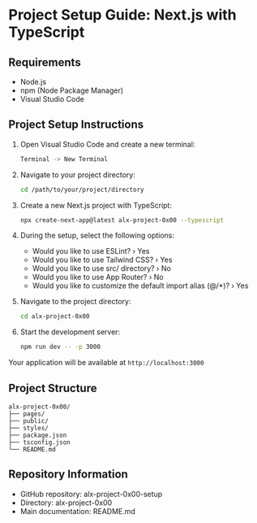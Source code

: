 # Project Setup Guide: Next.js with TypeScript

## Requirements
- Node.js
- npm (Node Package Manager)
- Visual Studio Code

## Project Setup Instructions

1. Open Visual Studio Code and create a new terminal:
   ```bash
   Terminal -> New Terminal
   ```

2. Navigate to your project directory:
   ```bash
   cd /path/to/your/project/directory
   ```

3. Create a new Next.js project with TypeScript:
   ```bash
   npx create-next-app@latest alx-project-0x00 --typescript
   ```

4. During the setup, select the following options:
   - Would you like to use ESLint? › Yes
   - Would you like to use Tailwind CSS? › Yes
   - Would you like to use src/ directory? › No
   - Would you like to use App Router? › No
   - Would you like to customize the default import alias (@/*)? › Yes

5. Navigate to the project directory:
   ```bash
   cd alx-project-0x00
   ```

6. Start the development server:
   ```bash
   npm run dev -- -p 3000
   ```

Your application will be available at `http://localhost:3000`

## Project Structure
```
alx-project-0x00/
├── pages/
├── public/
├── styles/
├── package.json
├── tsconfig.json
└── README.md
```

## Repository Information
- GitHub repository: alx-project-0x00-setup
- Directory: alx-project-0x00
- Main documentation: README.md